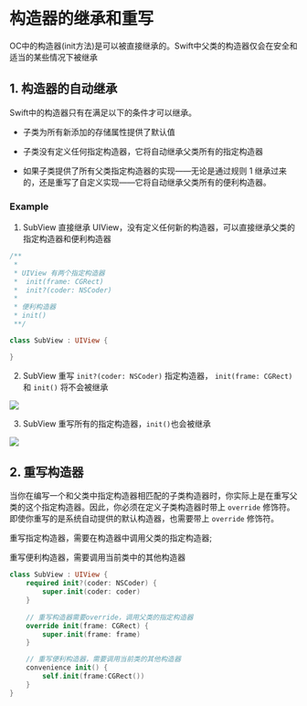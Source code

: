 # 构造器的继承和重写

OC中的构造器(init方法)是可以被直接继承的。Swift中父类的构造器仅会在安全和适当的某些情况下被继承


## 1. 构造器的自动继承

Swift中的构造器只有在满足以下的条件才可以继承。

- 子类为所有新添加的存储属性提供了默认值

- 子类没有定义任何指定构造器，它将自动继承父类所有的指定构造器

- 如果子类提供了所有父类指定构造器的实现——无论是通过规则 1 继承过来的，还是重写了自定义实现——它将自动继承父类所有的便利构造器。

### Example 

1. SubView 直接继承 UIView，没有定义任何新的构造器，可以直接继承父类的指定构造器和便利构造器

```swift
/**
 *
 * UIView 有两个指定构造器 
 *  init(frame: CGRect)
 *  init?(coder: NSCoder)
 * 
 * 便利构造器
 * init()
 **/ 

class SubView : UIView {

}

```

2. SubView 重写 `init?(coder: NSCoder)` 指定构造器， `init(frame: CGRect)` 和 `init()` 将不会被继承

![](https://pic.existorlive.cn/%E6%88%AA%E5%B1%8F2020-12-09%20%E4%B8%8B%E5%8D%884.57.41.png)

3. SubView 重写所有的指定构造器，`init()`也会被继承

![](https://pic.existorlive.cn/%E6%88%AA%E5%B1%8F2020-12-09%20%E4%B8%8B%E5%8D%884.59.44.png)


## 2. 重写构造器

当你在编写一个和父类中指定构造器相匹配的子类构造器时，你实际上是在重写父类的这个指定构造器。因此，你必须在定义子类构造器时带上 `override` 修饰符。即使你重写的是系统自动提供的默认构造器，也需要带上 `override` 修饰符。

重写指定构造器，需要在构造器中调用父类的指定构造器;

重写便利构造器，需要调用当前类中的其他构造器

```swift
class SubView : UIView {
    required init?(coder: NSCoder) {
        super.init(coder: coder)
    }
    
    // 重写构造器需要override，调用父类的指定构造器
    override init(frame: CGRect) {
        super.init(frame: frame)
    }

    // 重写便利构造器，需要调用当前类的其他构造器
    convenience init() {
        self.init(frame:CGRect())
    }
}

```

